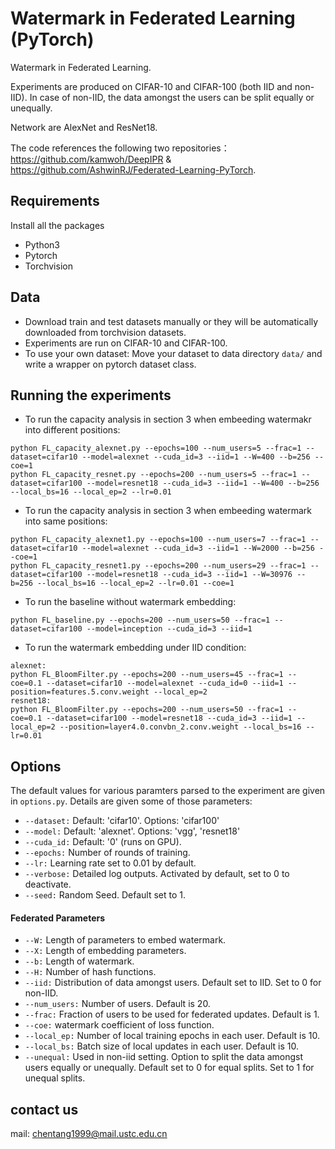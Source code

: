 # Watermark in Federated Learning (PyTorch)

Watermark in Federated Learning.


Experiments are produced on CIFAR-10 and CIFAR-100 (both IID and non-IID). In case of non-IID, the data amongst the users can be split equally or unequally.

Network are AlexNet and ResNet18.

The code references the following two repositories：
https://github.com/kamwoh/DeepIPR & https://github.com/AshwinRJ/Federated-Learning-PyTorch.

## Requirements
Install all the packages
* Python3
* Pytorch
* Torchvision

## Data
* Download train and test datasets manually or they will be automatically downloaded from torchvision datasets.
* Experiments are run on  CIFAR-10 and CIFAR-100.
* To use your own dataset: Move your dataset to data directory `data/` and write a wrapper on pytorch dataset class.

## Running the experiments

- To run the capacity analysis in section 3 when embeeding watermakr into different positions:

```
python FL_capacity_alexnet.py --epochs=100 --num_users=5 --frac=1 --dataset=cifar10 --model=alexnet --cuda_id=3 --iid=1 --W=400 --b=256 --coe=1
python FL_capacity_resnet.py --epochs=200 --num_users=5 --frac=1 --dataset=cifar100 --model=resnet18 --cuda_id=3 --iid=1 --W=400 --b=256 --local_bs=16 --local_ep=2 --lr=0.01
```

- To run the capacity analysis in section 3 when embeeding watermark into same positions:

```
python FL_capacity_alexnet1.py --epochs=100 --num_users=7 --frac=1 --dataset=cifar10 --model=alexnet --cuda_id=3 --iid=1 --W=2000 --b=256 --coe=1
python FL_capacity_resnet1.py --epochs=200 --num_users=29 --frac=1 --dataset=cifar100 --model=resnet18 --cuda_id=3 --iid=1 --W=30976 --b=256 --local_bs=16 --local_ep=2 --lr=0.01 --coe=1
```

- To run the baseline without watermark embedding:

```
python FL_baseline.py --epochs=200 --num_users=50 --frac=1 --dataset=cifar100 --model=inception --cuda_id=3 --iid=1
```
- To run the watermark embedding under IID condition:

```
alexnet:
python FL_BloomFilter.py --epochs=200 --num_users=45 --frac=1 --coe=0.1 --dataset=cifar10 --model=alexnet --cuda_id=0 --iid=1 --position=features.5.conv.weight --local_ep=2
resnet18:
python FL_BloomFilter.py --epochs=200 --num_users=50 --frac=1 --coe=0.1 --dataset=cifar100 --model=resnet18 --cuda_id=3 --iid=1 --local_ep=2 --position=layer4.0.convbn_2.conv.weight --local_bs=16 --lr=0.01
```
## Options
The default values for various paramters parsed to the experiment are given in ```options.py```. Details are given some of those parameters:

* ```--dataset:```  Default: 'cifar10'. Options: 'cifar100'
* ```--model:```     Default: 'alexnet'. Options: 'vgg', 'resnet18'
* ```--cuda_id:```  Default: '0' (runs on GPU).
* ```--epochs:```   Number of rounds of training.
* ```--lr:```         Learning rate set to 0.01 by default.
* ```--verbose:```  Detailed log outputs. Activated by default, set to 0 to deactivate.
* ```--seed:```      Random Seed. Default set to 1.

#### Federated Parameters
* `--W:` Length of parameters to embed watermark.
* `--X:` Length of embedding parameters.
* `--b:` Length of watermark.
* `--H:` Number of hash functions.
* ```--iid:``` Distribution of data amongst users. Default set to IID. Set to 0 for non-IID.
* ```--num_users:``` Number of users. Default is 20.
* ```--frac:```  Fraction of users to be used for federated updates. Default is 1.
* `--coe:` watermark coefficient of loss function.
* ```--local_ep:``` Number of local training epochs in each user. Default is 10.
* ```--local_bs:``` Batch size of local updates in each user. Default is 10.
* ```--unequal:```  Used in non-iid setting. Option to split the data amongst users equally or unequally. Default set to 0 for equal splits. Set to 1 for unequal splits.

## contact us
mail: chentang1999@mail.ustc.edu.cn
